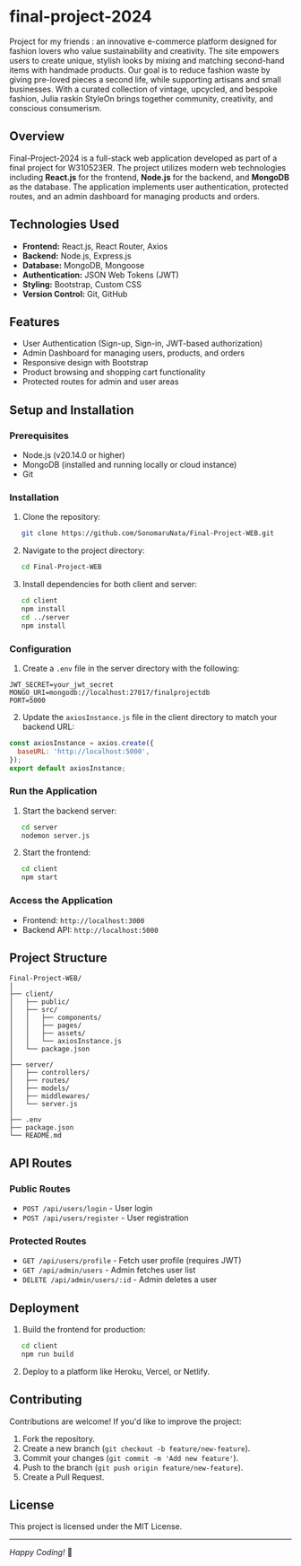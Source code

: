 # final-project-2024

Project for my friends : an innovative e-commerce platform designed for fashion lovers who value sustainability and creativity. The site empowers users to create unique, stylish looks by mixing and matching second-hand items with handmade products. Our goal is to reduce fashion waste by giving pre-loved pieces a second life, while supporting artisans and small businesses. With a curated collection of vintage, upcycled, and bespoke fashion, Julia raskin StyleOn brings together community, creativity, and conscious consumerism.


## Overview
Final-Project-2024 is a full-stack web application developed as part of a final project for W310523ER. The project utilizes modern web technologies including **React.js** for the frontend, **Node.js** for the backend, and **MongoDB** as the database. The application implements user authentication, protected routes, and an admin dashboard for managing products and orders.

## Technologies Used
- **Frontend:** React.js, React Router, Axios
- **Backend:** Node.js, Express.js
- **Database:** MongoDB, Mongoose
- **Authentication:** JSON Web Tokens (JWT)
- **Styling:** Bootstrap, Custom CSS
- **Version Control:** Git, GitHub

## Features
- User Authentication (Sign-up, Sign-in, JWT-based authorization)
- Admin Dashboard for managing users, products, and orders
- Responsive design with Bootstrap
- Product browsing and shopping cart functionality
- Protected routes for admin and user areas

## Setup and Installation
### Prerequisites
- Node.js (v20.14.0 or higher)
- MongoDB (installed and running locally or cloud instance)
- Git

### Installation
1. Clone the repository:
```bash
   git clone https://github.com/SonomaruNata/Final-Project-WEB.git
```
2. Navigate to the project directory:
```bash
   cd Final-Project-WEB
```
3. Install dependencies for both client and server:
```bash
   cd client
   npm install
   cd ../server
   npm install
```

### Configuration
1. Create a `.env` file in the server directory with the following:
```
JWT_SECRET=your_jwt_secret
MONGO_URI=mongodb://localhost:27017/finalprojectdb
PORT=5000
```
2. Update the `axiosInstance.js` file in the client directory to match your backend URL:
```javascript
const axiosInstance = axios.create({
  baseURL: 'http://localhost:5000',
});
export default axiosInstance;
```

### Run the Application
1. Start the backend server:
```bash
   cd server
   nodemon server.js
```
2. Start the frontend:
```bash
   cd client
   npm start
```

### Access the Application
- Frontend: `http://localhost:3000`
- Backend API: `http://localhost:5000`

## Project Structure
```
Final-Project-WEB/
│
├── client/
│   ├── public/
│   ├── src/
│   │   ├── components/
│   │   ├── pages/
│   │   ├── assets/
│   │   └── axiosInstance.js
│   └── package.json
│
├── server/
│   ├── controllers/
│   ├── routes/
│   ├── models/
│   ├── middlewares/
│   └── server.js
│
├── .env
├── package.json
└── README.md
```

## API Routes
### Public Routes
- `POST /api/users/login` - User login
- `POST /api/users/register` - User registration

### Protected Routes
- `GET /api/users/profile` - Fetch user profile (requires JWT)
- `GET /api/admin/users` - Admin fetches user list
- `DELETE /api/admin/users/:id` - Admin deletes a user

## Deployment
1. Build the frontend for production:
```bash
   cd client
   npm run build
```
2. Deploy to a platform like Heroku, Vercel, or Netlify.

## Contributing
Contributions are welcome! If you'd like to improve the project:
1. Fork the repository.
2. Create a new branch (`git checkout -b feature/new-feature`).
3. Commit your changes (`git commit -m 'Add new feature'`).
4. Push to the branch (`git push origin feature/new-feature`).
5. Create a Pull Request.

## License
This project is licensed under the MIT License.

---
*Happy Coding!* 🚀

